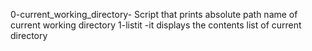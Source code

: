 0-current_working_directory- Script that prints absolute path name of current working directory
1-listit -it displays the contents list of current directory
